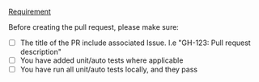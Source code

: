 [Requirement](https://github.com/gustafwingren/stories/issues/fill-in-issue-number)

Before creating the pull request, please make sure: 
- [ ] The title of the PR include associated Issue. I.e "GH-123: Pull request description"
- [ ] You have added unit/auto tests where applicable
- [ ] You have run all unit/auto tests locally, and they pass